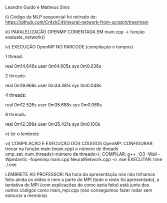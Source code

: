 Leandro Guido e Matheus Sinis

ii) Código da MLP sequencial foi retirado de: https://github.com/Cr4ckC4t/neural-network-from-scratch/tree/main

iii) PARALELIZAÇÃO OPENMP COMENTADA EM main.cpp -> função evaluate_network()

iv) EXECUÇÃO OpenMP NO PARCODE (compilação e tempos)

1 thread:

real    0m14.646s
user    0m14.605s
sys     0m0.036s

2 threads:

real    0m19.969s
user    0m34.381s
sys     0m0.048s

4 threads:

real    0m12.526s
user    0m35.688s
sys     0m0.068s


8 threads:

real    0m12.399s
user    0m35.421s
sys     0m0.100s

v) ler o lembrete

vi) COMPILAÇÃO E EXECUÇÃO DOS CÓDIGOS
OpenMP:
    CONFIGURAR: trocar na função main (main.cpp) o número de threads omp_set_num_threads(<número de threads>);
    COMPILAR: g++ -O3 -Wall -Wpedantic -fopenmp main.cpp NeuralNetwork.cpp -o <nome>.exe
    EXECUTAR: time ./<nome>.exe

LEMBRETE AO PROFESSOR: Na hora da apresentação nós não tínhamos feito ainda os slides e nem a parte do MPI (todo o resto foi apresentado), a tentativa do MPI (com explicações de como seria feito) está junto dos outros códigos como main_mpi.cpp (não conseguimos fazer rodar sem estourar a memória).
